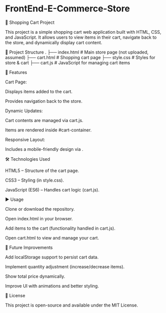 # FrontEnd-E-Commerce-Store
🛒 Shopping Cart Project

This project is a simple shopping cart web application built with HTML, CSS, and JavaScript. It allows users to view items in their cart, navigate back to the store, and dynamically display cart content.

📂 Project Structure
.
├── index.html      # Main store page (not uploaded, assumed)
├── cart.html       # Shopping cart page
├── style.css       # Styles for store & cart
├── cart.js         # JavaScript for managing cart items

🚀 Features

Cart Page:

Displays items added to the cart.

Provides navigation back to the store.

Dynamic Updates:

Cart contents are managed via cart.js.

Items are rendered inside #cart-container.

Responsive Layout:

Includes a mobile-friendly design via <meta name="viewport">.

🛠️ Technologies Used

HTML5 – Structure of the cart page.

CSS3 – Styling (in style.css).

JavaScript (ES6) – Handles cart logic (cart.js).

▶️ Usage

Clone or download the repository.

Open index.html in your browser.

Add items to the cart (functionality handled in cart.js).

Open cart.html to view and manage your cart.

📌 Future Improvements

Add localStorage support to persist cart data.

Implement quantity adjustment (increase/decrease items).

Show total price dynamically.

Improve UI with animations and better styling.

📄 License

This project is open-source and available under the MIT License.
